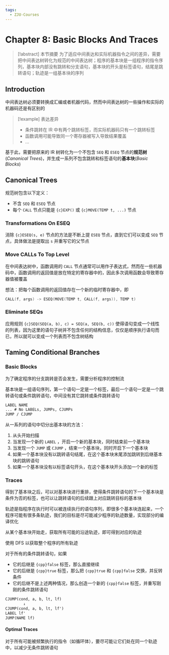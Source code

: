 ```yaml
---
tags:
  - ZJU-Courses
---
```


# Chapter 8: Basic Blocks And Traces

> [!abstract] 本节摘要
> 为了适应中间表达和实际机器指令之间的差异，需要把中间表达树转化为规范的中间表达树；程序的基本块是一组程序的指令序列，基本块内部没有跳转和分支语句，基本块的开头是标签语句，结尾是跳转语句；轨迹是一组基本块的序列

## Introduction

中间表达树必须要转换成汇编或者机器代码，然而中间表达树的一些操作和实际的机器码还是有区别的

> [!example] 表达差异
> - 条件跳转在 IR 中有两个跳转标签，而实际机器码只有一个跳转标签
> - 函数调用可能导致同一个寄存器被写入导致结果覆盖
> - ...

基于此，需要把原来的 IR 树转化为一个不包含 `SEQ` 和 `ESEQ` 节点的**规范树**(*Canonical Trees*)，并生成一系列不包含跳转和标签语句的**基本块**(*Basic Blocks*)

## Canonical Trees

规范树包含以下定义：

- 不含 `SEQ` 和 `ESEQ` 节点
- 每个 `CALL` 节点只能是 `{c}EXP()` 或 `{c}MOVE(TEMP t, ...)` 节点

### Transformations On ESEQ

消除 `{c}ESEQ(s, e)` 节点的方法是不断上提 `ESEQ` 节点，直到它们可以变成 `SEQ` 节点，具体做法是提取出 `s` 并重写它的父节点

### Move CALLs To Top Level

在中间表达树中，函数调用的 `CALL` 节点通常可以用作子表达式，然而在一些机器码中，函数调用的返回值是放在特定的寄存器中的，因此多次调用函数会导致寄存器值被覆盖

想法：把每个函数调用的返回值存在一个新的临时寄存器中，即

```cpp title:"Idea"
CALL(f, args) -> ESEQ(MOVE(TEMP t, CALL(f, args)), TEMP t)
```

### Eliminate SEQs

应用规则 `{c}SEQ(SEQ(a, b), c) = SEQ(a, SEQ(b, c))` 使得语句变成一个线性的列表，因为这里的语句子树并不包含任何的结构信息，仅仅是顺序执行语句而已，所以就可以变成一个列表而不包含树结构

## Taming Conditional Branches

### Basic Blocks

为了确定程序的分支跳转是否会发生，需要分析程序的控制流

基本块是一组语句序列，第一个语句一定是一个标签，最后一个语句一定是一个跳转语句或条件跳转语句，中间没有其它跳转或条件跳转语句

```txt title:"Basic Block"
LABEL NAME
... # No LABELs, JUMPs, CJUMPs
JUMP / CJUMP
```

从一系列的语句中切分出基本块的方法：

1. 从头开始扫描
2. 当发现一个新的 `LABEL` ，开启一个新的基本块，同时结束前一个基本块
3. 当发现一个 `JUMP` 或 `CJUMP` ，结束一个基本块，同时开启下一个基本块
4. 如果一个基本块没有以跳转语句结尾，在这个基本块末尾添加跳转到后继基本块的跳转语句
5. 如果一个基本块没有以标签语句开头，在这个基本块开头添加一个新的标签

### Traces

得到了基本块之后，可以对基本块进行重排，使得条件跳转语句的下一个基本块是条件为否的标签，也可以让跳转语句的后续跟上对应跳转目标的基本块

轨迹是指程序在执行时可以被连续执行的语句序列，即很多个基本块连起来，一个程序可能有很多条轨迹，我们的目标是尽可能减少程序的轨迹数量，实现部分的编译优化

从某个基本块开始走，获取所有可能的沿途轨迹，即可得到对应的轨迹

使用 DFS 以获取整个程序的所有轨迹

对于所有的条件跳转语句，如果

- 它的后继是 `{cpp}false` 标签，那么直接继续
- 它的后继是 `{cpp}true` 标签，那么把 `{cpp}true` 和 `{cpp}false` 交换，并反转条件
- 它的后继不是上述两种情况，那么创造一个新的 `{cpp}false` 标签，并重写刚刚的条件跳转语句

```txt
CJUMP(cond, a, b, lt, lf)
        ↓
CJUMP(cond, a, b, lt, lf')
LABEL lf'
JUMP(NAME lf)
```

#### Optimal Traces

对于所有可能被频繁执行的指令（如循环体），要尽可能让它们处在同一个轨迹中，以减少无条件跳转语句
